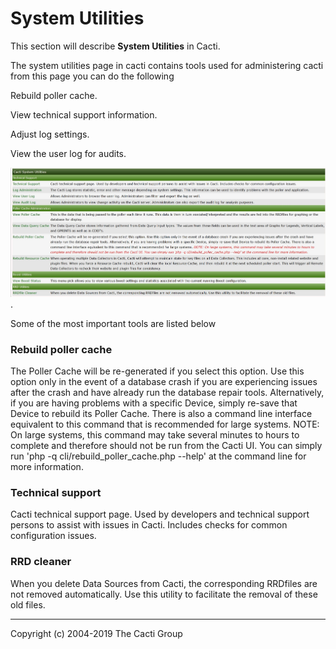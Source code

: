 # System Utilities

This section will describe **System Utilities** in Cacti.

The system utilities page in cacti contains tools used for administering cacti  from this page you can do the following

Rebuild poller cache.

View technical support information.

Adjust log settings.

View the user log for audits.


![System Utilities](images/cacti_system_utilities.JPG).

Some of the most important tools are listed below

### Rebuild poller cache

The Poller Cache will be re-generated if you select this option. Use this option only in the event of a database crash if you are experiencing issues after the crash and have already run the database repair tools. Alternatively, if you are having problems with a specific Device, simply re-save that Device to rebuild its Poller Cache. There is also a command line interface equivalent to this command that is recommended for large systems. NOTE: On large systems, this command may take several minutes to hours to complete and therefore should not be run from the Cacti UI. You can simply run 'php -q cli/rebuild_poller_cache.php --help' at the command line for more information.

### Technical support

Cacti technical support page. Used by developers and technical support persons to assist with issues in Cacti. Includes checks for common configuration issues.

### RRD cleaner

 When you delete Data Sources from Cacti, the corresponding RRDfiles are not removed automatically. Use this utility to facilitate the removal of these old files.

---
Copyright (c) 2004-2019 The Cacti Group
